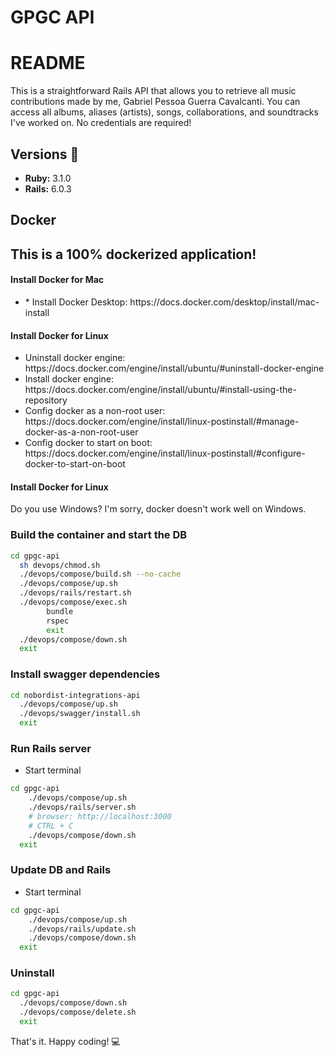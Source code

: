 # GPGC API

# README

<p>This is a straightforward Rails API that allows you to retrieve all music contributions made by me, Gabriel Pessoa Guerra Cavalcanti. You can access all albums, aliases (artists), songs, collaborations, and soundtracks I've worked on. No credentials are required!</p>


## Versions :gem:
* **Ruby:** 3.1.0
* **Rails:** 6.0.3

## Docker

<h2>This is a 100% dockerized application!</h2>

#### Install Docker for Mac
<ul>
    <li>* Install Docker Desktop: https://docs.docker.com/desktop/install/mac-install </li>
</ul>

#### Install Docker for Linux
<ul>
    <li>Uninstall docker engine: https://docs.docker.com/engine/install/ubuntu/#uninstall-docker-engine</li>
    <li>Install docker engine: https://docs.docker.com/engine/install/ubuntu/#install-using-the-repository</li>
    <li>Config docker as a non-root user: https://docs.docker.com/engine/install/linux-postinstall/#manage-docker-as-a-non-root-user</li>
    <li>Config docker to start on boot: https://docs.docker.com/engine/install/linux-postinstall/#configure-docker-to-start-on-boot</li>
</ul>

#### Install Docker for Linux
<p>Do you use Windows? I'm sorry, docker doesn't work well on Windows. </p>


### Build the container and start the DB

```bash
cd gpgc-api
  sh devops/chmod.sh
  ./devops/compose/build.sh --no-cache
  ./devops/compose/up.sh
  ./devops/rails/restart.sh
  ./devops/compose/exec.sh
        bundle
        rspec
        exit
  ./devops/compose/down.sh
  exit
```

### Install swagger dependencies
```bash
cd nobordist-integrations-api
  ./devops/compose/up.sh
  ./devops/swagger/install.sh
  exit
```

### Run Rails server

- Start terminal

```bash
cd gpgc-api
    ./devops/compose/up.sh
    ./devops/rails/server.sh
    # browser: http://localhost:3000
    # CTRL + C
    ./devops/compose/down.sh
  exit
```

### Update DB and Rails

- Start terminal

```bash
cd gpgc-api
    ./devops/compose/up.sh
    ./devops/rails/update.sh
    ./devops/compose/down.sh
  exit
```

### Uninstall

```bash
cd gpgc-api
  ./devops/compose/down.sh
  ./devops/compose/delete.sh
  exit
```

That's it. Happy coding!  :computer:
